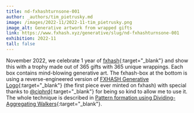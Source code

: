 ```yaml
---
title: nd-fxhashturnsone-001
author: _authors/tim_pietrusky.md
image: /images/2022-11/2022-11-tim_pietrusky.png
image_alt: Generative artwork from wrapped gifts
link: https://www.fxhash.xyz/generative/slug/nd-fxhashturnsone-001
exhibition: 2022-11
tall: false 
---
```


November 2022, we celebrate 1 year of [fxhash](https://fxhash.xyz){:target="_blank"} and show this with a trophy made out of 365 gifts with 365 unique wrappings. Each box contains mind-blowing generative art. 
The fxhash-box at the bottom is using a reverse-engineered version of [FXHASH Generative Logo](https://www.fxhash.xyz/generative/slug/fxhash-generative-logo){:target="_blank"} (the first piece ever minted on fxhash) with special thanks to [@ciphrd](https://www.fxhash.xyz/u/ciphrd){:target="_blank"} for being so kind to allow me to use it. The whole technique is described in [Pattern formation using Dividing-Aggregating Walkers](https://ciphrd.com/2021/03/17/pattern-formation-using-dividing-aggregating-walkers){:target="_blank"}.
